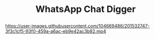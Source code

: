 # <p align='center'>WhatsApp Chat Digger</p>
https://user-images.githubusercontent.com/104669486/201532747-3f3c1cf5-93f0-459a-a6ac-eb9e42ac3b82.mp4
